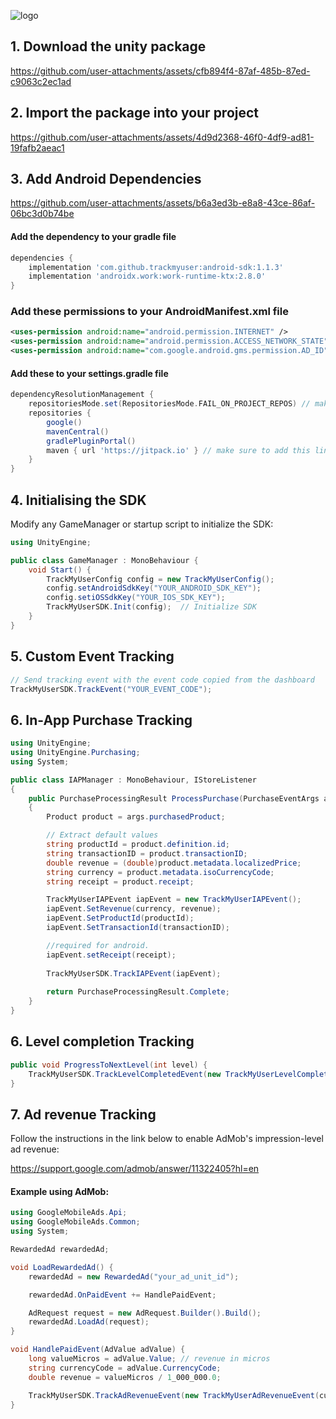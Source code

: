 ![logo](https://github.com/user-attachments/assets/0d41b803-968a-41a8-809a-0dd3d91ec489)

## 1. Download the unity package

https://github.com/user-attachments/assets/cfb894f4-87af-485b-87ed-c9063c2ec1ad

## 2. Import the package into your project

https://github.com/user-attachments/assets/4d9d2368-46f0-4df9-ad81-19fafb2aeac1

## 3. Add Android Dependencies

https://github.com/user-attachments/assets/b6a3ed3b-e8a8-43ce-86af-06bc3d0b74be

#### Add the dependency to your gradle file

```gradle
dependencies {
    implementation 'com.github.trackmyuser:android-sdk:1.1.3'
    implementation 'androidx.work:work-runtime-ktx:2.8.0'
}
```

### Add these permissions to your AndroidManifest.xml file

```xml
<uses-permission android:name="android.permission.INTERNET" />
<uses-permission android:name="android.permission.ACCESS_NETWORK_STATE" />
<uses-permission android:name="com.google.android.gms.permission.AD_ID"/>
```

#### Add these to your settings.gradle file

```gradle
dependencyResolutionManagement {
    repositoriesMode.set(RepositoriesMode.FAIL_ON_PROJECT_REPOS) // make sure RepositoriesMode is set to FAIL_ON_PROJECT_REPOS
    repositories {
        google()
        mavenCentral()
        gradlePluginPortal()
        maven { url 'https://jitpack.io' } // make sure to add this line
    }
}
```

## 4. Initialising the SDK

Modify any GameManager or startup script to initialize the SDK:

```cs
using UnityEngine;

public class GameManager : MonoBehaviour {
    void Start() {
        TrackMyUserConfig config = new TrackMyUserConfig();
        config.setAndroidSdkKey("YOUR_ANDROID_SDK_KEY");
        config.setiOSSdkKey("YOUR_IOS_SDK_KEY");
        TrackMyUserSDK.Init(config);  // Initialize SDK
    }
}
```

## 5. Custom Event Tracking

```cs
// Send tracking event with the event code copied from the dashboard
TrackMyUserSDK.TrackEvent("YOUR_EVENT_CODE");
```

## 6. In-App Purchase Tracking

```cs
using UnityEngine;
using UnityEngine.Purchasing;
using System;

public class IAPManager : MonoBehaviour, IStoreListener
{
    public PurchaseProcessingResult ProcessPurchase(PurchaseEventArgs args)
    {
        Product product = args.purchasedProduct;

        // Extract default values
        string productId = product.definition.id;
        string transactionID = product.transactionID;
        double revenue = (double)product.metadata.localizedPrice;
        string currency = product.metadata.isoCurrencyCode;
        string receipt = product.receipt;

        TrackMyUserIAPEvent iapEvent = new TrackMyUserIAPEvent();
        iapEvent.SetRevenue(currency, revenue);
        iapEvent.SetProductId(productId);
        iapEvent.SetTransactionId(transactionID);

        //required for android.
        iapEvent.setReceipt(receipt);
    
        TrackMyUserSDK.TrackIAPEvent(iapEvent);
        
        return PurchaseProcessingResult.Complete;
    }
}
```

## 6. Level completion Tracking

```cs
public void ProgressToNextLevel(int level) {
    TrackMyUserSDK.TrackLevelCompletedEvent(new TrackMyUserLevelCompletedEvent(level.ToString()));
}
```

## 7. Ad revenue Tracking

Follow the instructions in the link below to enable AdMob's impression-level ad revenue:

https://support.google.com/admob/answer/11322405?hl=en

#### Example using AdMob:

```cs
using GoogleMobileAds.Api;
using GoogleMobileAds.Common;
using System;

RewardedAd rewardedAd;

void LoadRewardedAd() {
    rewardedAd = new RewardedAd("your_ad_unit_id");

    rewardedAd.OnPaidEvent += HandlePaidEvent;

    AdRequest request = new AdRequest.Builder().Build();
    rewardedAd.LoadAd(request);
}

void HandlePaidEvent(AdValue adValue) {
    long valueMicros = adValue.Value; // revenue in micros
    string currencyCode = adValue.CurrencyCode;
    double revenue = valueMicros / 1_000_000.0;

    TrackMyUserSDK.TrackAdRevenueEvent(new TrackMyUserAdRevenueEvent(currencyCode, revenue));
}
```
